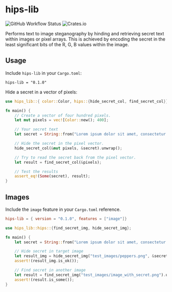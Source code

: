 # hips-lib

![GitHub Workflow Status](https://img.shields.io/github/actions/workflow/status/Kaesebrot84/hips-lib/build.yml?style=flat-square)
![Crates.io](https://img.shields.io/crates/v/hips-lib?style=flat-square)

Performs text to image steganography by hinding and retrieving secret text within images or pixel arrays. This is achieved by encoding the secret in the least significant bits of the R, G, B values within the image.


## Usage

Include `hips-lib` in your `Cargo.toml`:

```
hips-lib = "0.1.0"
```

Hide a secret in a vector of pixels:

```rust
use hips_lib::{ color::Color, hips::{hide_secret_col, find_secret_col}};

fn main() {
    // Create a vector of four hundred pixels.
    let mut pixels = vec![Color::new(); 400];

    // Your secret text
    let secret = String::from("Lorem ipsum dolor sit amet, consectetur adipisici elit, sed eiusmod tempor incidunt ut labore et dolore magna aliqua.");

    // Hide the secret in the pixel vector.
    hide_secret_col(&mut pixels, &secret).unwrap();

    // Try to read the secret back from the pixel vector.
    let result = find_secret_col(&pixels);

    // Test the results
    assert_eq!(Some(secret), result);
}
```

## Images

Include the `image` feature in your `Cargo.toml` reference.


```toml
hips-lib = { version = "0.1.0", features = ["image"]}
```

```rust
use hips_lib::hips::{find_secret_img, hide_secret_img};

fn main() {
    let secret = String::from("Lorem ipsum dolor sit amet, consectetur adipisici elit, sed eiusmod tempor incidunt ut labore et dolore magna aliqua.");

    // Hide secret in target image
    let result_img = hide_secret_img("test_images/peppers.png", &secret);
    assert!(result_img.is_ok());

    // Find secret in another image
    let result = find_secret_img("test_images/image_with_secret.png").unwrap();
    assert!(result.is_some());
}
```
